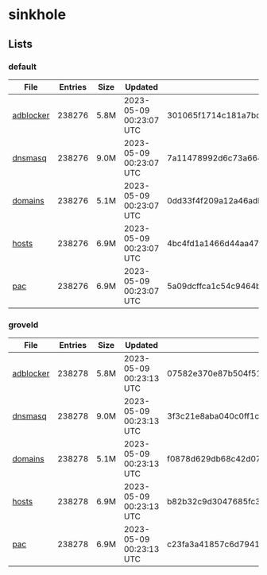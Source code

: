# sinkhole

## Lists

### default

|File|Entries|Size|Updated|Hash|
|-|-|-|-|-|
|[adblocker](https://raw.githubusercontent.com/groveld/sinkhole/lists/default/adblocker.txt)|238276|5.8M|2023-05-09 00:23:07 UTC|301065f1714c181a7bdd9e8adca3e97097b6522b0016d534f7c2865a328f2c92|
|[dnsmasq](https://raw.githubusercontent.com/groveld/sinkhole/lists/default/dnsmasq.txt)|238276|9.0M|2023-05-09 00:23:07 UTC|7a11478992d6c73a66420f691e858d326f865250077a8e12aed774211d213899|
|[domains](https://raw.githubusercontent.com/groveld/sinkhole/lists/default/domains.txt)|238276|5.1M|2023-05-09 00:23:07 UTC|0dd33f4f209a12a46adb67f46ff93316fae5026ebd0d5c4ed66ad19cc0ef52a3|
|[hosts](https://raw.githubusercontent.com/groveld/sinkhole/lists/default/hosts.txt)|238276|6.9M|2023-05-09 00:23:07 UTC|4bc4fd1a1466d44aa47b3389a3cf1941ae70d97c94bebf76201bd6f13897d54a|
|[pac](https://raw.githubusercontent.com/groveld/sinkhole/lists/default/pac.txt)|238276|6.9M|2023-05-09 00:23:07 UTC|5a09dcffca1c54c9464ba8e5e82ff84d74bcdf2a1ef72c2e765319ac625f5650|

### groveld

|File|Entries|Size|Updated|Hash|
|-|-|-|-|-|
|[adblocker](https://raw.githubusercontent.com/groveld/sinkhole/lists/groveld/adblocker.txt)|238278|5.8M|2023-05-09 00:23:13 UTC|07582e370e87b504f51bb704e681ec2c5e68880747f0df58576d05394194a04a|
|[dnsmasq](https://raw.githubusercontent.com/groveld/sinkhole/lists/groveld/dnsmasq.txt)|238278|9.0M|2023-05-09 00:23:13 UTC|3f3c21e8aba040c0ff1ca75182c83288d51ca06fc1263a5d1bf2551a48535248|
|[domains](https://raw.githubusercontent.com/groveld/sinkhole/lists/groveld/domains.txt)|238278|5.1M|2023-05-09 00:23:13 UTC|f0878d629db68c42d071f8b505800f0220d27e91640488d0c66782da7d10eced|
|[hosts](https://raw.githubusercontent.com/groveld/sinkhole/lists/groveld/hosts.txt)|238278|6.9M|2023-05-09 00:23:13 UTC|b82b32c9d3047685fc3b755fa30363f92c940831c670f5fbf73932e120905aca|
|[pac](https://raw.githubusercontent.com/groveld/sinkhole/lists/groveld/pac.txt)|238278|6.9M|2023-05-09 00:23:13 UTC|c23fa3a41857c6d7941a2ac8de5195955b3ff83907d1d143d25847b45c597fec|
